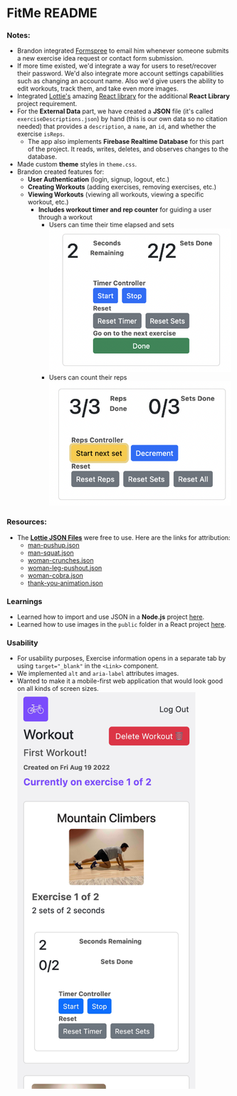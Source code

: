 # FitMe README



### Notes:
- Brandon integrated [Formspree](https://formspree.io/) to email him whenever someone submits a new exercise idea request or contact form submission.
- If more time existed, we'd integrate a way for users to reset/recover their password. We'd also integrate more account settings capabilities such as changing an account name. Also we'd give users the ability to edit workouts, track them, and take even more images.
- Integrated [Lottie's](https://lottiefiles.com/) amazing [React library](https://www.npmjs.com/package/lottie-react) for the additional **React Library** project requirement.
- For the **External Data** part, we have created a **JSON** file (it's called `exerciseDescriptions.json`) by hand (this is our own data so no citation needed) that provides a `description`, a `name`, an `id`, and whether the exercise `isReps`.
  - The app also implements **Firebase Realtime Database** for this part of the project. It reads, writes, deletes, and observes changes to the database.
- Made custom **theme** styles in `theme.css`.
- Brandon created features for:
  - **User Authentication** (login, signup, logout, etc.)
  - **Creating Workouts** (adding exercises, removing exercises, etc.)
  - **Viewing Workouts** (viewing all workouts, viewing a specific workout, etc.)
    - **Includes workout timer and rep counter** for guiding a user through a workout
      - Users can time their time elapsed and sets <img src="turn-in-info/Timer.png" alt="Timer" />
      - Users can count their reps <img src="turn-in-info/RepsCounter.png" alt="Reps Counter" />

### Resources:
- The [**Lottie JSON Files**](https://lottiefiles.com/) were free to use. Here are the links for attribution:
  - [man-pushup.json](https://lottiefiles.com/75821-wide-arm-push-up)
  - [man-squat.json](https://lottiefiles.com/90054-squat-reach)
  - [woman-crunches.json](https://lottiefiles.com/29951-healthy-lifestyle-exercise)
  - [woman-leg-pushout.json](https://lottiefiles.com/95396-workout-girl)
  - [woman-cobra.json](https://lottiefiles.com/81972-cobras)
  - [thank-you-animation.json](https://lottiefiles.com/82521-thank-you)

### Learnings
- Learned how to import and use JSON in a **Node.js** project [here](https://bobbyhadz.com/blog/javascript-import-json-file).
- Learned how to use images in the `public` folder in a React project [here](https://www.webdevelopmentinstitute.com/blog/how-to-use-image-from-public-folder-in-a-react).


### Usability
- For usability purposes, Exercise information opens in a separate tab by using `target="_blank"` in the `<Link>` component.
- We implemented `alt` and `aria-label` attributes images.
- Wanted to make it a mobile-first web application that would look good on all kinds of screen sizes. <img src="turn-in-info/mobile-first.jpg" width=400  alt="Mobile-first"/>